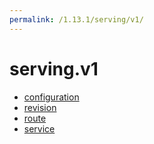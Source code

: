 ```yaml
---
permalink: /1.13.1/serving/v1/
---
```


# serving.v1



* [configuration](configuration.md)
* [revision](revision.md)
* [route](route.md)
* [service](service.md)